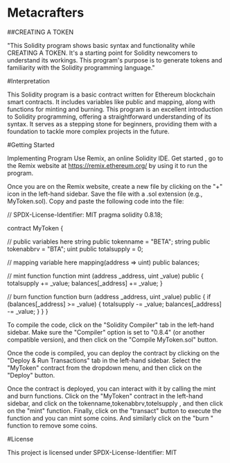 # Metacrafters
##CREATING A TOKEN

"This Solidity program shows basic syntax and functionality while CREATING A TOKEN. It's a starting point for Solidity newcomers to understand its workings. This program's purpose is to generate tokens and familiarity with the Solidity programming language."

#Interpretation

This Solidity program is a basic contract written for Ethereum blockchain smart contracts. It includes variables like public and mapping, along with functions for minting and burning. This program is an excellent introduction to Solidity programming, offering a straightforward understanding of its syntax. It serves as a stepping stone for beginners, providing them with a foundation to tackle more complex projects in the future.

#Getting Started

Implementing Program Use Remix, an online Solidity IDE. Get started , go to the Remix website at https://remix.ethereum.org/ by using it to run the program.

Once you are on the Remix website, create a new file by clicking on the "+" icon in the left-hand sidebar. Save the file with a .sol extension (e.g., MyToken.sol). Copy and paste the following code into the file:

// SPDX-License-Identifier: MIT pragma solidity 0.8.18;

contract MyToken {

// public variables here
string public tokenname = "BETA";
string public tokenabbrv = "BTA";
uint public totalsupply = 0;

// mapping variable here
mapping(address => uint) public balances;

// mint function
function mint (address _address, uint _value) public {
    totalsupply += _value;
    balances[_address] += _value;
}

// burn function
function burn (address _address, uint _value) public {
    if (balances[_address] >= _value) {
    totalsupply -= _value;
    balances[_address] -= _value;
    }
}
}

To compile the code, click on the "Solidity Compiler" tab in the left-hand sidebar. Make sure the "Compiler" option is set to "0.8.4" (or another compatible version), and then click on the "Compile MyToken.sol" button.

Once the code is compiled, you can deploy the contract by clicking on the "Deploy & Run Transactions" tab in the left-hand sidebar. Select the "MyToken" contract from the dropdown menu, and then click on the "Deploy" button.

Once the contract is deployed, you can interact with it by calling the mint and burn functions. Click on the "MyToken" contract in the left-hand sidebar, and click on the tokenname,tokenabbrv,totelsupply , and then click on the "mint" function. Finally, click on the "transact" button to execute the function and you can mint some coins. And similarly click on the "burn " function to remove some coins.

#License

This project is licensed under SPDX-License-Identifier: MIT

